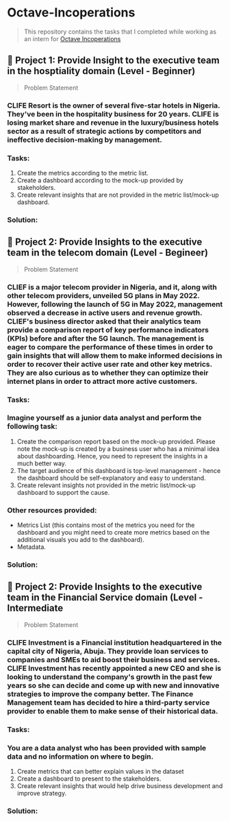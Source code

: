 

# Octave-Incoperations
> This repository contains the tasks that I completed while working as an intern for [Octave Incoperations](https://octaveanalytics.com/)

## :star2: Project 1: Provide Insight to the executive team in the hosptiality domain (Level - Beginner)
> Problem Statement
### CLIFE Resort is the owner of several five-star hotels in Nigeria. They've been in the hospitality business for 20 years. CLIFE is losing market share and revenue in the luxury/business hotels sector as a result of strategic actions by competitors and ineffective decision-making by management.

### Tasks:
1. Create the metrics according to the metric list.
2. Create a dashboard according to the mock-up provided by stakeholders.
3. Create relevant insights that are not provided in the metric list/mock-up dashboard.


### Solution: 


## :star2: Project 2: Provide Insights to the executive team in the telecom domain (Level - Begineer)
> Problem Statement
### CLIEF is a major telecom provider in Nigeria, and it, along with other telecom providers, unveiled 5G plans in May 2022. However, following the launch of 5G in May 2022, management observed a decrease in active users and revenue growth. CLIEF's business director asked that their analytics team provide a comparison report of key performance indicators (KPIs) before and after the 5G launch. The management is eager to compare the performance of these times in order to gain insights that will allow them to make informed decisions in order to recover their active user rate and other key metrics. They are also curious as to whether they can optimize their internet plans in order to attract more active customers.

### Tasks:
### Imagine yourself as a junior data analyst and perform the following task:
1. Create the comparison report based on the mock-up provided. Please note the mock-up is created by a business user who has a minimal idea about  dashboarding. Hence, you need to represent the insights in a much better way.
2. The target audience of this dashboard is top-level management - hence the dashboard should be self-explanatory and easy to understand.
3. Create relevant insights not provided in the metric list/mock-up dashboard to support the cause.
### Other resources provided:
- Metrics List (this contains most of the metrics you need for the dashboard and you might need to create more metrics based on the additional visuals you add to the dashboard).
- Metadata.


### Solution: 



## :star2:  Project 2: Provide Insights to the executive team in the Financial Service domain (Level - Intermediate
> Problem Statement

### CLIFE Investment is a Financial institution headquartered in the capital city of Nigeria, Abuja. They provide loan services to companies and SMEs to aid boost their business and services. CLIFE Investment has recently appointed a new CEO and she is looking to understand the company's growth in the past few years so she can decide and come up with new and innovative strategies to improve the company better. The Finance Management team has decided to hire a third-party service provider to enable them to make sense of their historical data.

### Tasks:
### You are a data analyst who has been provided with sample data and no information on where to begin.
1. Create metrics that can better explain values in the dataset
2. Create a dashboard to present to the stakeholders.
3. Create relevant insights that would help drive business development and improve strategy.



### Solution: 


